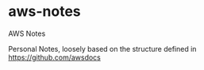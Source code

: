 # aws-notes
AWS Notes

Personal Notes, loosely based on the structure defined in https://github.com/awsdocs
